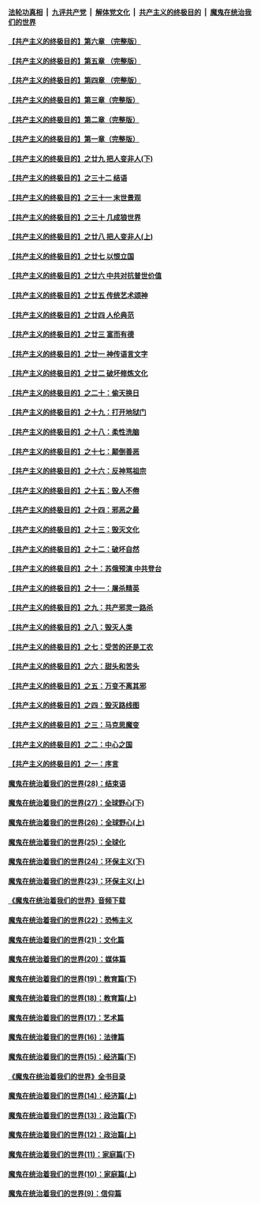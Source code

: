 

####  [法轮功真相](../../../../basic/blob/master/README.md?t=04111101) &nbsp;|&nbsp; [九评共产党](../../../../9ping.md/blob/master/README.md?t=04111101) &nbsp;|&nbsp; [解体党文化](../../../../jtdwh.md/blob/master/README.md?t=04111101)  &nbsp;|&nbsp; [共产主义的终极目的](../../../../gczydzjmd.md/blob/master/README.md?t=04111101) &nbsp;|&nbsp; [魔鬼在统治我们的世界](../../../../mgztzwmdsj.md/blob/master/README.md?t=04111101) 

#### [【共产主义的终极目的】第六章 （完整版）](../pages/nsc422/n11428913.md?t=04111101) 

#### [【共产主义的终极目的】第五章 （完整版）](../pages/nsc422/n11428912.md?t=04111101) 

#### [【共产主义的终极目的】第四章 （完整版）](../pages/nsc422/n11428907.md?t=04111101) 

#### [【共产主义的终极目的】第三章（完整版）](../pages/nsc422/n11428848.md?t=04111101) 

#### [【共产主义的终极目的】第二章（完整版）](../pages/nsc422/n11428831.md?t=04111101) 

#### [【共产主义的终极目的】第一章（完整版）](../pages/nsc422/n11417651.md?t=04111101) 

#### [【共产主义的终极目的】之廿九 把人变非人(下)](../pages/nsc422/n11344140.md?t=04111101) 

#### [【共产主义的终极目的】之三十二 结语](../pages/nsc422/n11360535.md?t=04111101) 

#### [【共产主义的终极目的】之三十一 末世景观](../pages/nsc422/n11351129.md?t=04111101) 

#### [【共产主义的终极目的】之三十 几成狼世界](../pages/nsc422/n11348280.md?t=04111101) 

#### [【共产主义的终极目的】之廿八 把人变非人(上)](../pages/nsc422/n11340492.md?t=04111101) 

#### [【共产主义的终极目的】之廿七 以恨立国](../pages/nsc422/n11336944.md?t=04111101) 

#### [【共产主义的终极目的】之廿六 中共对抗普世价值](../pages/nsc422/n11324785.md?t=04111101) 

#### [【共产主义的终极目的】之廿五 传统艺术颂神](../pages/nsc422/n11296396.md?t=04111101) 

#### [【共产主义的终极目的】之廿四 人伦典范](../pages/nsc422/n11296397.md?t=04111101) 

#### [【共产主义的终极目的】之廿三 富而有德](../pages/nsc422/n11283598.md?t=04111101) 

#### [【共产主义的终极目的】之廿一 神传语言文字](../pages/nsc422/n11263265.md?t=04111101) 

#### [【共产主义的终极目的】之廿二 破坏修炼文化](../pages/nsc422/n11245728.md?t=04111101) 

#### [【共产主义的终极目的】之二十：偷天换日](../pages/nsc422/n11238846.md?t=04111101) 

#### [【共产主义的终极目的】之十九：打开地狱门](../pages/nsc422/n11206376.md?t=04111101) 

#### [【共产主义的终极目的】之十八：柔性洗脑](../pages/nsc422/n11199994.md?t=04111101) 

#### [【共产主义的终极目的】之十七：颠倒善恶](../pages/nsc422/n11179782.md?t=04111101) 

#### [【共产主义的终极目的】之十六：反神骂祖宗](../pages/nsc422/n11166798.md?t=04111101) 

#### [【共产主义的终极目的】之十五：毁人不倦](../pages/nsc422/n11166792.md?t=04111101) 

#### [【共产主义的终极目的】之十四：邪恶之最](../pages/nsc422/n11150249.md?t=04111101) 

#### [【共产主义的终极目的】之十三：毁灭文化](../pages/nsc422/n11135227.md?t=04111101) 

#### [【共产主义的终极目的】之十二：破坏自然](../pages/nsc422/n11135214.md?t=04111101) 

#### [【共产主义的终极目的】之十：苏俄预演 中共登台](../pages/nsc422/n11118424.md?t=04111101) 

#### [【共产主义的终极目的】之十一：屠杀精英](../pages/nsc422/n11118442.md?t=04111101) 

#### [【共产主义的终极目的】之九：共产邪灵一路杀](../pages/nsc422/n11114139.md?t=04111101) 

#### [【共产主义的终极目的】之八：毁灭人类](../pages/nsc422/n11108503.md?t=04111101) 

#### [【共产主义的终极目的】之七：受苦的还是工农](../pages/nsc422/n11101809.md?t=04111101) 

#### [【共产主义的终极目的】之六：甜头和苦头](../pages/nsc422/n11096971.md?t=04111101) 

#### [【共产主义的终极目的】之五：万变不离其邪](../pages/nsc422/n11091285.md?t=04111101) 

#### [【共产主义的终极目的】之四：毁灭路线图](../pages/nsc422/n11086284.md?t=04111101) 

#### [【共产主义的终极目的】之三：马克思魔变](../pages/nsc422/n11061941.md?t=04111101) 

#### [【共产主义的终极目的】之二：中心之国](../pages/nsc422/n11047728.md?t=04111101) 

#### [【共产主义的终极目的】之一：序言](../pages/nsc422/n11086077.md?t=04111101) 

#### [魔鬼在统治着我们的世界(28)：结束语](../pages/nsc422/n10936246.md?t=04111101) 

#### [魔鬼在统治着我们的世界(27)：全球野心(下)](../pages/nsc422/n10928319.md?t=04111101) 

#### [魔鬼在统治着我们的世界(26)：全球野心(上)](../pages/nsc422/n10900318.md?t=04111101) 

#### [魔鬼在统治着我们的世界(25)：全球化](../pages/nsc422/n10788205.md?t=04111101) 

#### [魔鬼在统治着我们的世界(24)：环保主义(下)](../pages/nsc422/n10695307.md?t=04111101) 

#### [魔鬼在统治着我们的世界(23)：环保主义(上)](../pages/nsc422/n10688613.md?t=04111101) 

#### [《魔鬼在统治着我们的世界》音频下载](../pages/nsc422/n10635553.md?t=04111101) 

#### [魔鬼在统治着我们的世界(22)：恐怖主义](../pages/nsc422/n10614727.md?t=04111101) 

#### [魔鬼在统治着我们的世界(21)：文化篇](../pages/nsc422/n10597706.md?t=04111101) 

#### [魔鬼在统治着我们的世界(20)：媒体篇](../pages/nsc422/n10586579.md?t=04111101) 

#### [魔鬼在统治着我们的世界(19)：教育篇(下)](../pages/nsc422/n10564808.md?t=04111101) 

#### [魔鬼在统治着我们的世界(18)：教育篇(上)](../pages/nsc422/n10526970.md?t=04111101) 

#### [魔鬼在统治着我们的世界(17)：艺术篇](../pages/nsc422/n10499093.md?t=04111101) 

#### [魔鬼在统治着我们的世界(16)：法律篇](../pages/nsc422/n10485969.md?t=04111101) 

#### [魔鬼在统治着我们的世界(15)：经济篇(下)](../pages/nsc422/n10469975.md?t=04111101) 

#### [《魔鬼在统治着我们的世界》全书目录](../pages/nsc422/n10464261.md?t=04111101) 

#### [魔鬼在统治着我们的世界(14)：经济篇(上)](../pages/nsc422/n10457370.md?t=04111101) 

#### [魔鬼在统治着我们的世界(13)：政治篇(下)](../pages/nsc422/n10448270.md?t=04111101) 

#### [魔鬼在统治着我们的世界(12)：政治篇(上)](../pages/nsc422/n10444576.md?t=04111101) 

#### [魔鬼在统治着我们的世界(11)：家庭篇(下)](../pages/nsc422/n10440961.md?t=04111101) 

#### [魔鬼在统治着我们的世界(10)：家庭篇(上)](../pages/nsc422/n10435448.md?t=04111101) 

#### [魔鬼在统治着我们的世界(9)：信仰篇](../pages/nsc422/n10432159.md?t=04111101) 

